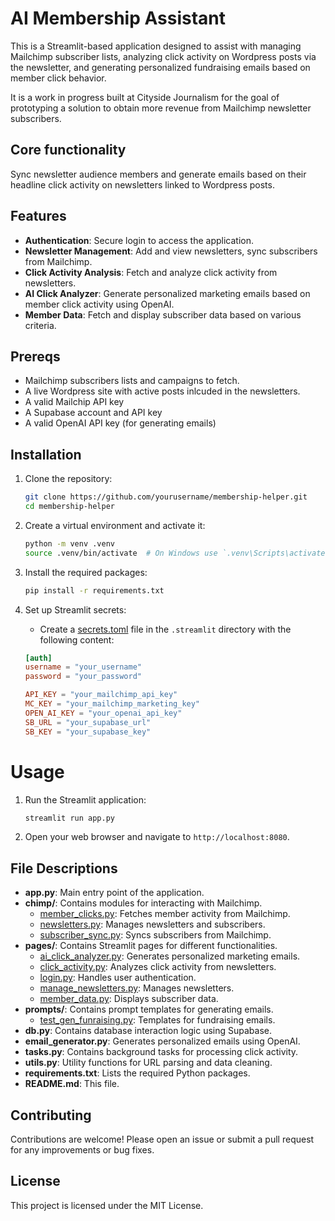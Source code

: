 # AI Membership Assistant

This is a Streamlit-based application designed to assist with managing Mailchimp subscriber lists, analyzing click activity on Wordpress posts via the newsletter, and generating personalized fundraising emails based on member click behavior.

It is a work in progress built at Cityside Journalism for the goal of prototyping a solution to obtain more revenue from Mailchimp newsletter subscribers. 

## Core functionality
Sync newsletter audience members and generate emails based on their headline click activity on newsletters linked to Wordpress posts.

## Features

- **Authentication**: Secure login to access the application.
- **Newsletter Management**: Add and view newsletters, sync subscribers from Mailchimp.
- **Click Activity Analysis**: Fetch and analyze click activity from newsletters.
- **AI Click Analyzer**: Generate personalized marketing emails based on member click activity using OpenAI.
- **Member Data**: Fetch and display subscriber data based on various criteria.

## Prereqs
- Mailchimp subscribers lists and campaigns to fetch.
- A live Wordpress site with active posts inlcuded in the newsletters.
- A valid Mailchip API key
- A Supabase account and API key
- A valid OpenAI API key (for generating emails)
  
## Installation

1. Clone the repository:
    ```sh
    git clone https://github.com/yourusername/membership-helper.git
    cd membership-helper
    ```

2. Create a virtual environment and activate it:
    ```sh
    python -m venv .venv
    source .venv/bin/activate  # On Windows use `.venv\Scripts\activate`
    ```

3. Install the required packages:
    ```sh
    pip install -r requirements.txt
    ```

4. Set up Streamlit secrets:
    - Create a [secrets.toml](http://_vscodecontentref_/18) file in the `.streamlit` directory with the following content:
    ```toml
    [auth]
    username = "your_username"
    password = "your_password"

    API_KEY = "your_mailchimp_api_key"
    MC_KEY = "your_mailchimp_marketing_key"
    OPEN_AI_KEY = "your_openai_api_key"
    SB_URL = "your_supabase_url"
    SB_KEY = "your_supabase_key"
    ```

# Usage

1. Run the Streamlit application:
    ```sh
    streamlit run app.py
    ```

2. Open your web browser and navigate to `http://localhost:8080`.

## File Descriptions

- **app.py**: Main entry point of the application.
- **chimp/**: Contains modules for interacting with Mailchimp.
  - [member_clicks.py](http://_vscodecontentref_/19): Fetches member activity from Mailchimp.
  - [newsletters.py](http://_vscodecontentref_/20): Manages newsletters and subscribers.
  - [subscriber_sync.py](http://_vscodecontentref_/21): Syncs subscribers from Mailchimp.
- **pages/**: Contains Streamlit pages for different functionalities.
  - [ai_click_analyzer.py](http://_vscodecontentref_/22): Generates personalized marketing emails.
  - [click_activity.py](http://_vscodecontentref_/23): Analyzes click activity from newsletters.
  - [login.py](http://_vscodecontentref_/24): Handles user authentication.
  - [manage_newsletters.py](http://_vscodecontentref_/25): Manages newsletters.
  - [member_data.py](http://_vscodecontentref_/26): Displays subscriber data.
- **prompts/**: Contains prompt templates for generating emails.
  - [test_gen_funraising.py](http://_vscodecontentref_/27): Templates for fundraising emails.
- **db.py**: Contains database interaction logic using Supabase.
- **email_generator.py**: Generates personalized emails using OpenAI.
- **tasks.py**: Contains background tasks for processing click activity.
- **utils.py**: Utility functions for URL parsing and data cleaning.
- **requirements.txt**: Lists the required Python packages.
- **README.md**: This file.

## Contributing

Contributions are welcome! Please open an issue or submit a pull request for any improvements or bug fixes.

## License

This project is licensed under the MIT License.
    
